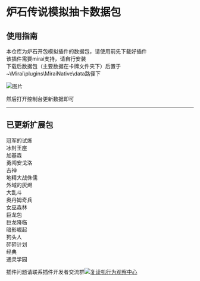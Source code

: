 # 炉石传说模拟抽卡数据包
## 使用指南
本仓库为炉石开包模拟插件的数据包，请使用前先下载好插件  
该插件需要mirai支持，请自行安装  
下载后数据包（主要数据在卡牌文件夹下）后置于~\Mirai\plugins\MiraiNative\data路径下   


![图片](https://img01.sogoucdn.com/app/a/100520146/4ddf5d3102f27c10b9a99923e2018c14)




然后打开控制台更新数据即可

***

## 已更新扩展包

冠军的试炼  
冰封王座  
加基森  
勇闯安戈洛  
古神  
地精大战侏儒  
外域的灰烬  
大乱斗  
奥丹姆奇兵  
女巫森林  
巨龙包  
巨龙降临  
暗影崛起  
狗头人  
砰砰计划  
经典  
通灵学园  





插件问题请联系插件开发者交流群<a target="_blank" href="https://qm.qq.com/cgi-bin/qm/qr?k=lqxi6UPqe3WDrdnWtoVWUejRT5RbMbJT&jump_from=webapi"><img border="0" src="//pub.idqqimg.com/wpa/images/group.png" alt="复读机行为观察中心" title="复读机行为观察中心"></a>
